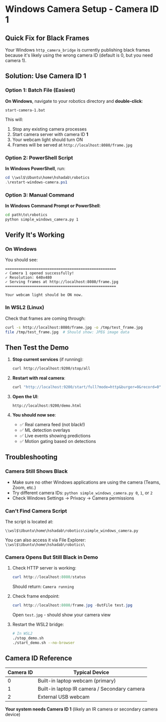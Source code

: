 # Windows Camera Setup - Camera ID 1

## Quick Fix for Black Frames

Your Windows `http_camera_bridge` is currently publishing black frames because it's likely using the wrong camera ID (default is 0, but you need camera 1).

## Solution: Use Camera ID 1

### Option 1: Batch File (Easiest)

**On Windows**, navigate to your robotics directory and **double-click**:
```
start-camera-1.bat
```

This will:
1. Stop any existing camera processes
2. Start camera server with camera ID **1**
3. Your webcam light should turn ON
4. Frames will be served at `http://localhost:8080/frame.jpg`

### Option 2: PowerShell Script

**In Windows PowerShell**, run:
```powershell
cd \\wsl$\Ubuntu\home\hshadab\robotics
.\restart-windows-camera.ps1
```

### Option 3: Manual Command

**In Windows Command Prompt or PowerShell**:
```cmd
cd path\to\robotics
python simple_windows_camera.py 1
```

## Verify It's Working

### On Windows
You should see:
```
==================================================
✓ Camera 1 opened successfully!
✓ Resolution: 640x480
✓ Serving frames at http://localhost:8080/frame.jpg
==================================================

Your webcam light should be ON now.
```

### In WSL2 (Linux)
Check that frames are coming through:
```bash
curl -s http://localhost:8080/frame.jpg -o /tmp/test_frame.jpg
file /tmp/test_frame.jpg  # Should show: JPEG image data
```

## Then Test the Demo

1. **Stop current services** (if running):
   ```bash
   curl http://localhost:9200/stop/all
   ```

2. **Restart with real camera**:
   ```bash
   curl "http://localhost:9200/start/full?mode=http&burger=0&record=0"
   ```

3. **Open the UI**:
   ```
   http://localhost:9200/demo.html
   ```

4. **You should now see**:
   - ✅ Real camera feed (not black!)
   - ✅ ML detection overlays
   - ✅ Live events showing predictions
   - ✅ Motion gating based on detections

## Troubleshooting

### Camera Still Shows Black
- Make sure no other Windows applications are using the camera (Teams, Zoom, etc.)
- Try different camera IDs: `python simple_windows_camera.py 0`, `1`, or `2`
- Check Windows Settings → Privacy → Camera permissions

### Can't Find Camera Script
The script is located at:
```
\\wsl$\Ubuntu\home\hshadab\robotics\simple_windows_camera.py
```

You can also access it via File Explorer: `\\wsl$\Ubuntu\home\hshadab\robotics\`

### Camera Opens But Still Black in Demo
1. Check HTTP server is working:
   ```powershell
   curl http://localhost:8080/status
   ```
   Should return: `Camera running`

2. Check frame endpoint:
   ```powershell
   curl http://localhost:8080/frame.jpg -OutFile test.jpg
   ```
   Open `test.jpg` - should show your camera view

3. Restart the WSL2 bridge:
   ```bash
   # In WSL2
   ./stop_demo.sh
   ./start_demo.sh --no-browser
   ```

## Camera ID Reference

| Camera ID | Typical Device |
|-----------|----------------|
| 0 | Built-in laptop webcam (primary) |
| 1 | Built-in laptop IR camera / Secondary camera |
| 2 | External USB webcam |

**Your system needs Camera ID 1** (likely an IR camera or secondary camera device)
